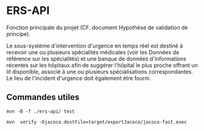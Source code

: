 # ERS-API

 Fonction principale du projet (CF. document Hypothèse de validation de principe). 
 
 Le sous-système d'intervention d'urgence en temps réel est destiné à recevoir une ou plusieurs spécialités médicales (voir les Données de référence sur les spécialités) et une banque de données d'informations récentes sur les hôpitaux afin de suggérer l'hôpital le plus proche offrant un lit disponible, associé à une ou plusieurs spécialisations correspondantes. Le lieu de l'incident d'urgence doit également être fourni.



## Commandes utiles

    mvn -B -f ./ers-api/ test

    mvn  verify -Djacoco.destFile=target/exportJacoco/jacoco-fast.exec
    
